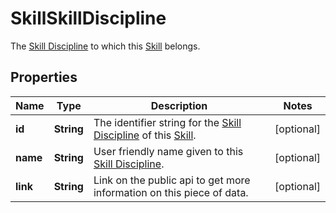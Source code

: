 

# SkillSkillDiscipline

The [Skill Discipline](https://developers.intellihr.io/docs/v1/) to which this [Skill](https://developers.intellihr.io/docs/v1/) belongs.

## Properties

| Name | Type | Description | Notes |
|------------ | ------------- | ------------- | -------------|
|**id** | **String** | The identifier string for the [Skill Discipline](https://developers.intellihr.io/docs/v1/) of this [Skill](https://developers.intellihr.io/docs/v1/). |  [optional] |
|**name** | **String** | User friendly name given to this [Skill Discipline](https://developers.intellihr.io/docs/v1/). |  [optional] |
|**link** | **String** | Link on the public api to get more information on this piece of data. |  [optional] |



